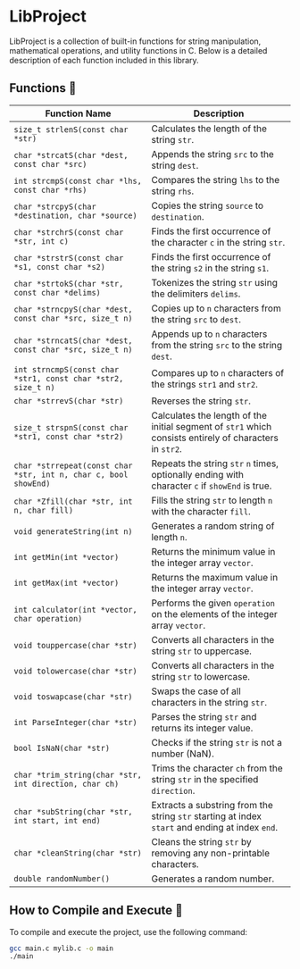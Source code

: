 # LibProject

LibProject is a collection of built-in functions for string manipulation, mathematical operations, and utility functions in C. Below is a detailed description of each function included in this library.

## Functions 📜

| Function Name                       | Description                                                                                   |
|-------------------------------------|-----------------------------------------------------------------------------------------------|
| `size_t strlenS(const char *str)`   | Calculates the length of the string `str`.                                                    |
| `char *strcatS(char *dest, const char *src)` | Appends the string `src` to the string `dest`.                                                |
| `int strcmpS(const char *lhs, const char *rhs)` | Compares the string `lhs` to the string `rhs`.                                               |
| `char *strcpyS(char *destination, char *source)` | Copies the string `source` to `destination`.                                                  |
| `char *strchrS(const char *str, int c)` | Finds the first occurrence of the character `c` in the string `str`.                         |
| `char *strstrS(const char *s1, const char *s2)` | Finds the first occurrence of the string `s2` in the string `s1`.                            |
| `char *strtokS(char *str, const char *delims)` | Tokenizes the string `str` using the delimiters `delims`.                                    |
| `char *strncpyS(char *dest, const char *src, size_t n)` | Copies up to `n` characters from the string `src` to `dest`.                                 |
| `char *strncatS(char *dest, const char *src, size_t n)` | Appends up to `n` characters from the string `src` to the string `dest`.                     |
| `int strncmpS(const char *str1, const char *str2, size_t n)` | Compares up to `n` characters of the strings `str1` and `str2`.                               |
| `char *strrevS(char *str)` | Reverses the string `str`.                                                                     |
| `size_t strspnS(const char *str1, const char *str2)` | Calculates the length of the initial segment of `str1` which consists entirely of characters in `str2`. |
| `char *strrepeat(const char *str, int n, char c, bool showEnd)` | Repeats the string `str` `n` times, optionally ending with character `c` if `showEnd` is true. |
| `char *Zfill(char *str, int n, char fill)` | Fills the string `str` to length `n` with the character `fill`.                              |
| `void generateString(int n)` | Generates a random string of length `n`.                                                      |
| `int getMin(int *vector)` | Returns the minimum value in the integer array `vector`.                                      |
| `int getMax(int *vector)` | Returns the maximum value in the integer array `vector`.                                      |
| `int calculator(int *vector, char operation)` | Performs the given `operation` on the elements of the integer array `vector`.                |
| `void touppercase(char *str)` | Converts all characters in the string `str` to uppercase.                                      |
| `void tolowercase(char *str)` | Converts all characters in the string `str` to lowercase.                                      |
| `void toswapcase(char *str)` | Swaps the case of all characters in the string `str`.                                          |
| `int ParseInteger(char *str)` | Parses the string `str` and returns its integer value.                                         |
| `bool IsNaN(char *str)` | Checks if the string `str` is not a number (NaN).                                                |
| `char *trim_string(char *str, int direction, char ch)` | Trims the character `ch` from the string `str` in the specified `direction`.                  |
| `char *subString(char *str, int start, int end)` | Extracts a substring from the string `str` starting at index `start` and ending at index `end`. |
| `char *cleanString(char *str)` | Cleans the string `str` by removing any non-printable characters.                             |
| `double randomNumber()` | Generates a random number.                                                                       |


## How to Compile and Execute 🚀

To compile and execute the project, use the following command:

```bash
gcc main.c mylib.c -o main
./main


